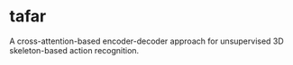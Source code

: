 # tafar
A cross-attention-based encoder-decoder approach for unsupervised 3D skeleton-based action recognition.
